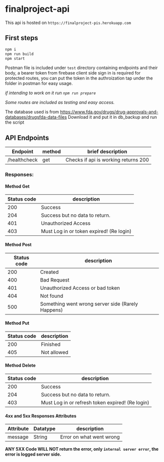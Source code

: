 # finalproject-api

This api is hosted on `https://finalproject-pis.herokuapp.com`

## First steps

```bash
npm i
npm run build
npm start
```

Postman file is included under `test` directory containing endpoints and their body, a bearer token from firebase client side sign in is required for protected routes, you can put the token in the authroization tap under the folder in postman for easy usage.

_if intending to work on it run `npm run prepare`_

_Some routes are included as testing and easy access._

The database used is from https://www.fda.gov/drugs/drug-approvals-and-databases/drugsfda-data-files 
Download it and put it in db_backup and run the script 

## API Endpoints

| Endpoint     | method | brief description                    |
| ------------ | ------ | ------------------------------------ |
| /healthcheck | get    | Checks if api is working returns 200 |

### Responses:

#### Method Get

| Status code | description                              |
| ----------- | ---------------------------------------- |
| 200         | Success                                  |
| 204         | Success but no data to return.           |
| 401         | Unauthorized Access                      |
| 403         | Must Log in or token expired! (Re login) |

#### Method Post

| Status code | description                                       |
| ----------- | ------------------------------------------------- |
| 200         | Created                                           |
| 400         | Bad Request                                       |
| 401         | Unauthorized Access or bad token                  |
| 404         | Not found                                         |
| 500         | Something went wrong server side (Rarely Happens) |

#### Method Put

| Status code | description |
| ----------- | ----------- |
| 200         | Finished    |
| 405         | Not allowed |

#### Method Delete

| Status code | description                                      |
| ----------- | ------------------------------------------------ |
| 200         | Success                                          |
| 204         | Success but no data to return.                   |
| 403         | Must Log in or refresh token expired! (Re login) |

#### 4xx and 5xx Responses Attributes

| Attribute | Datatype | description              |
| --------- | -------- | ------------------------ |
| message   | String   | Error on what went wrong |

**ANY 5XX Code WILL NOT return the error, only `internal server error`, the error is logged server side.**
